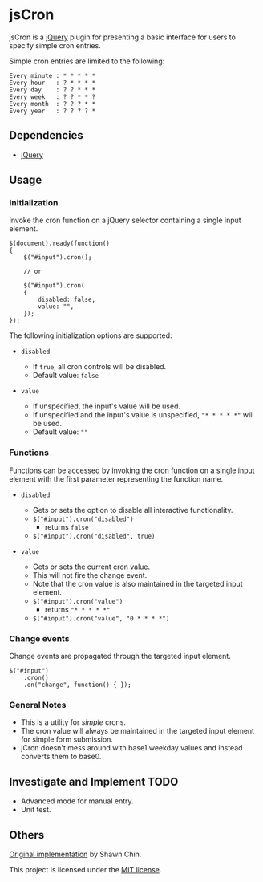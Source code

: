 # jsCron

jsCron is a [jQuery] plugin for presenting a basic interface for users to specify simple cron entries.

Simple cron entries are limited to the following:
```
Every minute : * * * * *
Every hour   : ? * * * *
Every day    : ? ? * * *
Every week   : ? ? * * ?
Every month  : ? ? ? * *
Every year   : ? ? ? ? *
```

## Dependencies

* [jQuery]

## Usage

### Initialization

Invoke the cron function on a jQuery selector containing a single input element.

```
$(document).ready(function()
{
    $("#input").cron();

    // or

    $("#input").cron(
    {
        disabled: false,
        value: "",
    });
});
```

The following initialization options are supported:

* `disabled`
  * If `true`, all cron controls will be disabled.
  * Default value: `false`

* `value`
  * If unspecified, the input's value will be used.
  * If unspecified and the input's value is unspecified, `"* * * * *"` will be used.
  * Default value: `""`

### Functions

Functions can be accessed by invoking the cron function on a single input element with the first parameter representing the function name.

* `disabled`
  * Gets or sets the option to disable all interactive functionality.
  * `$("#input").cron("disabled")`
    * returns `false`
  * `$("#input").cron("disabled", true)`

* `value`
  * Gets or sets the current cron value.
  * This will not fire the change event.
  * Note that the cron value is also maintained in the targeted input element.
  * `$("#input").cron("value")`
    * returns `"* * * * *"`
  * `$("#input").cron("value", "0 * * * *")`

### Change events

Change events are propagated through the targeted input element.

```
$("#input")
    .cron()
    .on("change", function() { });
```

### General Notes

* This is a utility for *simple* crons.
* The cron value will always be maintained in the targeted input element for simple form submission.
* jCron doesn't mess around with base1 weekday values and instead converts them to base0.

## Investigate and Implement TODO

* Advanced mode for manual entry.
* Unit test.

## Others

[Original implementation] by Shawn Chin.

This project is licensed under the [MIT license].

[jQuery]: http://jquery.com "jQuery"
[Original implementation]: http://shawnchin.github.com/jquery-cron "Original implementation"
[MIT License]: http://www.opensource.org/licenses/mit-license.php "MIT License"
